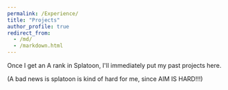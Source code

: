```yaml
---
permalink: /Experience/
title: "Projects"
author_profile: true
redirect_from: 
  - /md/
  - /markdown.html
---
```


Once I get an A rank in Splatoon, I'll immediately put my past projects here.

(A bad news is splatoon is kind of hard for me, since AIM IS HARD!!!)